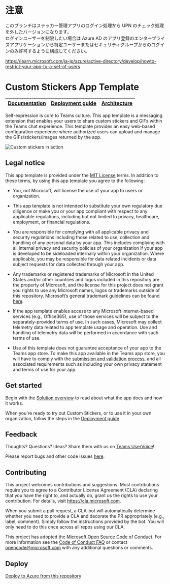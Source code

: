 # 注意

このブランチはステッカー管理アプリのログイン処理から UPN のチェック処理を外したバージョンになります。  
ログインユーザーを制限したい場合は Azure AD のアプリ登録のエンタープライズアプリケーションから特定ユーザーまたはセキュリティグループからのログインのみ許可するように構成してください。

https://learn.microsoft.com/ja-jp/azure/active-directory/develop/howto-restrict-your-app-to-a-set-of-users

# Custom Stickers App Template

| [Documentation](https://github.com/OfficeDev/microsoft-teams-stickers-app/wiki) | [Deployment guide](https://github.com/OfficeDev/microsoft-teams-stickers-app/wiki/Deployment-guide) | [Architecture](https://github.com/OfficeDev/microsoft-teams-stickers-app/wiki/Solution-overview) |
| ---- | ---- | ---- |

Self-expression is core to Teams culture. This app template is a messaging extension that enables your users to share custom stickers and GIFs within the Teams chat experience. This template provides an easy web-based configuration experience where authorized users can upload and manage the GIFs/stickers/images returned by the app.

![Custom stickers in action](https://github.com/OfficeDev/microsoft-teams-stickers-app/wiki/images/CustomStickers.gif)

## Legal notice

This app template is provided under the [MIT License](https://github.com/OfficeDev/OfficeDev/microsoft-teams-stickers-app/blob/master/LICENSE) terms.  In addition to these terms, by using this app template you agree to the following:

- You, not Microsoft, will license the use of your app to users or organization. 

- This app template is not intended to substitute your own regulatory due diligence or make you or your app compliant with respect to any applicable regulations, including but not limited to privacy, healthcare, employment, or financial regulations.

- You are responsible for complying with all applicable privacy and security regulations including those related to use, collection and handling of any personal data by your app. This includes complying with all internal privacy and security policies of your organization if your app is developed to be sideloaded internally within your organization. Where applicable, you may be responsible for data related incidents or data subject requests for data collected through your app.

- Any trademarks or registered trademarks of Microsoft in the United States and/or other countries and logos included in this repository are the property of Microsoft, and the license for this project does not grant you rights to use any Microsoft names, logos or trademarks outside of this repository. Microsoft’s general trademark guidelines can be found [here](https://www.microsoft.com/en-us/legal/intellectualproperty/trademarks/usage/general.aspx).

- If the app template enables access to any Microsoft Internet-based services (e.g., Office365), use of those services will be subject to the separately-provided terms of use. In such cases, Microsoft may collect telemetry data related to app template usage and operation. Use and handling of telemetry data will be performed in accordance with such terms of use.

- Use of this template does not guarantee acceptance of your app to the Teams app store. To make this app available in the Teams app store, you will have to comply with the [submission and validation process](https://docs.microsoft.com/en-us/microsoftteams/platform/concepts/deploy-and-publish/appsource/publish), and all associated requirements such as including your own privacy statement and terms of use for your app.

## Get started

Begin with the [Solution overview](https://github.com/OfficeDev/microsoft-teams-stickers-app/wiki/Solution-overview) to read about what the app does and how it works.

When you're ready to try out Custom Stickers, or to use it in your own organization, follow the steps in the [Deployment guide](https://github.com/OfficeDev/microsoft-teams-stickers-app/wiki/Deployment-guide).

## Feedback

Thoughts? Questions? Ideas? Share them with us on [Teams UserVoice](https://microsoftteams.uservoice.com/forums/555103-public)!

Please report bugs and other code issues [here](https://github.com/OfficeDev/microsoft-teams-stickers-app/issues/new).

## Contributing

This project welcomes contributions and suggestions.  Most contributions require you to agree to a
Contributor License Agreement (CLA) declaring that you have the right to, and actually do, grant us
the rights to use your contribution. For details, visit https://cla.microsoft.com.

When you submit a pull request, a CLA-bot will automatically determine whether you need to provide
a CLA and decorate the PR appropriately (e.g., label, comment). Simply follow the instructions
provided by the bot. You will only need to do this once across all repos using our CLA.

This project has adopted the [Microsoft Open Source Code of Conduct](https://opensource.microsoft.com/codeofconduct/).
For more information see the [Code of Conduct FAQ](https://opensource.microsoft.com/codeofconduct/faq/) or
contact [opencode@microsoft.com](mailto:opencode@microsoft.com) with any additional questions or comments.

## Deploy

[Deploy to Azure from this repository](https://portal.azure.com/#create/Microsoft.Template/uri/https%3A%2F%2Fraw.githubusercontent.com%2Frunceel%2Fmicrosoft-teams-apps-stickers%2Fmaster%2Fdeployment%2Fazuredeploy.json)
